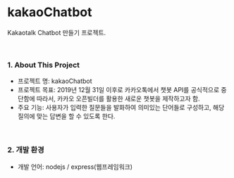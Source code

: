 # kakaoChatbot
Kakaotalk Chatbot 만들기 프로젝트. 

<br/>

### 1. About This Project

- 프로젝트 명: kakaoChatbot
- 프로젝트 목표: 2019년 12월 31일 이후로 카카오톡에서 챗봇 API를 공식적으로 중단함에 따라서, 카카오 오픈빌더를 활용한 새로운 챗봇을 제작하고자 함.
- 주요 기능: 사용자가 입력한 질문들을 발화하여 의미있는 단어들로 구성하고, 해당 질의에 맞는 답변을 할 수 있도록 한다.

<br/>

### 2. 개발 환경

- 개발 언어: nodejs / express(웹프레임워크)

